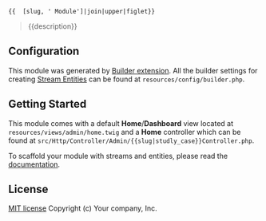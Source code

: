 ```
{{  [slug, ' Module']|join|upper|figlet}}
```
> {{description}}

## Configuration

This module was generated by [Builder extension](https://github.com/websemantics/builder-extension#). All the builder settings for creating [Stream Entities](https://github.com/websemantics/builder-extension#what-is-an-entity) can be found at `resources/config/builder.php`.

## Getting Started

This module comes with a default **Home**/**Dashboard** view located at `resources/views/admin/home.twig` and a **Home** controller which can be found at `src/Http/Controller/Admin/{{slug|studly_case}}Controller.php`.

To scaffold your module with streams and entities, please read the [documentation](https://github.com/websemantics/builder-extension#).

## License

[MIT license](http://opensource.org/licenses/mit-license.php)
Copyright (c) Your company, Inc.
